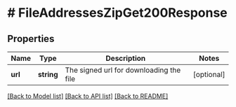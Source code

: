# # FileAddressesZipGet200Response

## Properties

Name | Type | Description | Notes
------------ | ------------- | ------------- | -------------
**url** | **string** | The signed url for downloading the file | [optional]

[[Back to Model list]](../../README.md#models) [[Back to API list]](../../README.md#endpoints) [[Back to README]](../../README.md)
